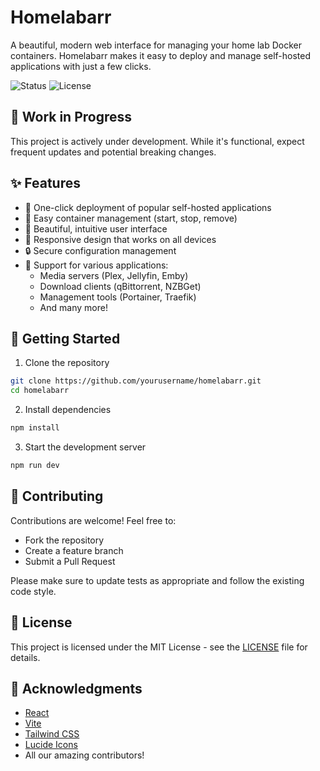 # Homelabarr

A beautiful, modern web interface for managing your home lab Docker containers. Homelabarr makes it easy to deploy and manage self-hosted applications with just a few clicks.

![Status](https://img.shields.io/badge/Status-Work%20In%20Progress-yellow)
![License](https://img.shields.io/badge/License-MIT-blue)

## 🚧 Work in Progress

This project is actively under development. While it's functional, expect frequent updates and potential breaking changes.

## ✨ Features

- 🎯 One-click deployment of popular self-hosted applications
- 🔄 Easy container management (start, stop, remove)
- 🎨 Beautiful, intuitive user interface
- 📱 Responsive design that works on all devices
- 🔒 Secure configuration management
- 🚀 Support for various applications:
  - Media servers (Plex, Jellyfin, Emby)
  - Download clients (qBittorrent, NZBGet)
  - Management tools (Portainer, Traefik)
  - And many more!

## 🚀 Getting Started

1. Clone the repository
```bash
git clone https://github.com/yourusername/homelabarr.git
cd homelabarr
```

2. Install dependencies
```bash
npm install
```

3. Start the development server
```bash
npm run dev
```

## 🤝 Contributing

Contributions are welcome! Feel free to:

- Fork the repository
- Create a feature branch
- Submit a Pull Request

Please make sure to update tests as appropriate and follow the existing code style.

## 📝 License

This project is licensed under the MIT License - see the [LICENSE](LICENSE) file for details.

## 🙏 Acknowledgments

- [React](https://reactjs.org/)
- [Vite](https://vitejs.dev/)
- [Tailwind CSS](https://tailwindcss.com/)
- [Lucide Icons](https://lucide.dev/)
- All our amazing contributors!